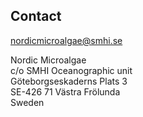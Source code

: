 ## Contact

[nordicmicroalgae@smhi.se](mailto:nordicmicroalgae@smhi.se)

Nordic Microalgae  
c/o SMHI Oceanographic unit  
Göteborgseskaderns Plats 3  
SE-426 71 Västra Frölunda  
Sweden
